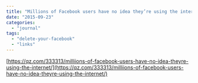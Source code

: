 ```yaml
---
title: "Millions of Facebook users have no idea they’re using the internet"
date: "2015-09-23"
categories: 
  - "journal"
tags: 
  - "delete-your-facebook"
  - "links"
---
```


[https://qz.com/333313/milliions-of-facebook-users-have-no-idea-theyre-using-the-internet/](https://qz.com/333313/milliions-of-facebook-users-have-no-idea-theyre-using-the-internet/)
